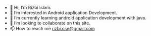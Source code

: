 - 👋 Hi, I’m Rizbi Islam.
- 👀 I’m interested in Android application Development.
- 🌱 I’m currently learning android application development with java.
- 💞️ I’m looking to collaborate on this site.
- 📫 How to reach me rizbi.cse@gmail.com

<!---
rizbiislam/rizbiislam is a ✨ special ✨ repository because its `README.md` (this file) appears on your GitHub profile.
You can click the Preview link to take a look at your changes.
--->
